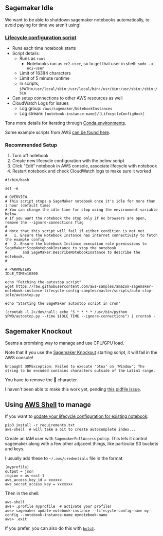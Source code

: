 ## Sagemaker Idle

We want to be able to shutdown sagemaker notebooks automatically, to avoid paying for time we aren't using!

### [Lifecycle configuration script](https://docs.aws.amazon.com/sagemaker/latest/dg/notebook-lifecycle-config.html)

* Runs each time notebook starts
* Script details:
	* Runs as `root`
		- Notebooks run as `ec2-user`, so to get that user in shell: `sudo -u ec2-user`
	* Limit of 16384 characters
	* Limit of 5 minute runtime
	* In scripts, `$PATH`=`/usr/local/sbin:/usr/local/bin:/usr/bin:/usr/sbin:/sbin:/bin`
* Can setup connections to other AWS resources as well
* CloudWatch Logs for issues
	- Log group: `/aws/sagemaker/NotebookInstances`
	- Log stream: `[notebook-instance-name]/[LifecycleConfigHook]`

Tons more details for iterating through [Conda environments](https://docs.aws.amazon.com/sagemaker/latest/dg/notebook-lifecycle-config.html).

Some example scripts from AWS [can be found here](https://github.com/aws-samples/amazon-sagemaker-notebook-instance-lifecycle-config-samples).

### Recommended Setup

1. Turn off notebook
1. Create new lifecycle configuration with the below script
1. Click "Edit" notebook in AWS console, associate lifecycle with notebook
1. Restart notebook and check CloudWatch logs to make sure it worked

```shell
#!/bin/bash

set -e

# OVERVIEW
# This script stops a SageMaker notebook once it's idle for more than 1 hour (default time)
# You can change the idle time for stop using the environment variable below.
# If you want the notebook the stop only if no browsers are open, remove the --ignore-connections flag
#
# Note that this script will fail if either condition is not met
#   1. Ensure the Notebook Instance has internet connectivity to fetch the example config
#   2. Ensure the Notebook Instance execution role permissions to SageMaker:StopNotebookInstance to stop the notebook 
#       and SageMaker:DescribeNotebookInstance to describe the notebook.
#

# PARAMETERS
IDLE_TIME=10800

echo "Fetching the autostop script"
wget https://raw.githubusercontent.com/aws-samples/amazon-sagemaker-notebook-instance-lifecycle-config-samples/master/scripts/auto-stop-idle/autostop.py

echo "Starting the SageMaker autostop script in cron"

(crontab -l 2>/dev/null; echo "5 * * * * /usr/bin/python $PWD/autostop.py --time $IDLE_TIME --ignore-connections") | crontab -
```

## Sagemaker Knockout

Seems a promising way to manage and use CPU/GPU load.

Note that if you use the [Sagemaker Knockout](https://github.com/mariokostelac/sagemaker-knockout) starting script, it will fail in the AWS console!

	Uncaught DOMException: Failed to execute 'btoa' on 'Window': The string to be encoded contains characters outside of the Latin1 range.

You have to remove the 🥊 character.

I haven't been able to make this work yet, pending [this pidfile issue](https://github.com/mariokostelac/sagemaker-knockout/issues/5).

## Using [AWS Shell](https://github.com/awslabs/aws-shell) to manage

If you want to [update your lifecycle configuration for existing notebook](https://aws.amazon.com/blogs/machine-learning/lifecycle-configuration-update-for-amazon-sagemaker-notebook-instances/):

```shell
pip3 install -r requirements.txt
aws-shell  # will take a bit to create autocomplete index...
```

Create an IAM user with `SagemakerFullAccess` policy. This lets it control sagemaker along with a few other adjacent things, like particular S3 buckets and keys.

I usually add these to `~/.aws/credentials` file in the format:

```
[myprofile]
output = json
region = us-east-1
aws_access_key_id = xxxxxx
aws_secret_access_key = xxxxxxx
```

Then in the shell:

```shell
aws-shell
aws> .profile myprofile  # activate your profile!
aws> sagemaker update-notebook-instance --lifecycle-config-name my-config --notebook-instance-name mynotebook-name
aws> .exit
```

If you prefer, you can also do this with [`boto3`](https://boto3.amazonaws.com/v1/documentation/api/latest/reference/services/sagemaker.html#SageMaker.Client.update_notebook_instance).
